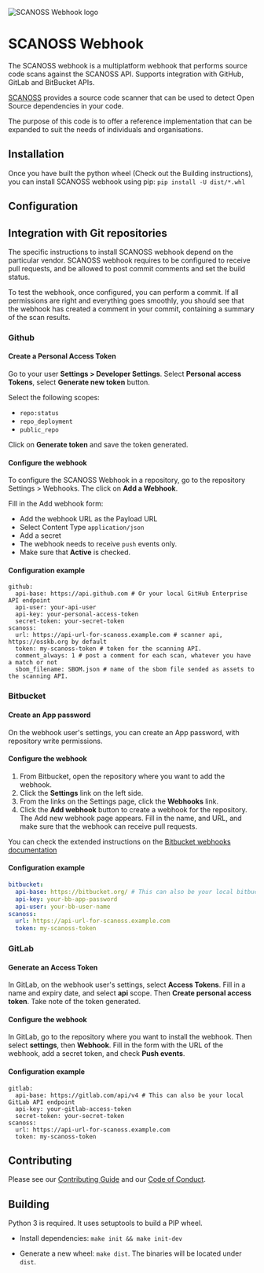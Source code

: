 ![SCANOSS Webhook logo](docs/webhook.png)

# SCANOSS Webhook

The SCANOSS webhook is a multiplatform webhook that performs source code scans against the SCANOSS API. Supports integration with GitHub, GitLab and BitBucket APIs.

[SCANOSS](https://www.scanoss.co.uk) provides a source code scanner that can be used to detect Open Source dependencies in your code.

The purpose of this code is to offer a reference implementation that can be expanded to suit the needs of individuals and organisations.

## Installation

Once you have built the python wheel (Check out the Building instructions), you can install SCANOSS webhook using pip: `pip install -U dist/*.whl`

## Configuration

## Integration with Git repositories

The specific instructions to install SCANOSS webhook depend on the particular vendor. SCANOSS webhook requires to be configured to receive pull requests, and be allowed to post commit comments and set the build status.

To test the webhook, once configured, you can perform a commit. If all permissions are right and everything goes smoothly, you should see that the webhook has created a comment in your commit, containing a summary of the scan results.

### Github

#### Create a Personal Access Token

Go to your user **Settings > Developer Settings**. Select **Personal access Tokens**, select **Generate new token** button.

Select the following scopes:

- `repo:status`
- `repo_deployment`
- `public_repo`

Click on **Generate token** and save the token generated.

#### Configure the webhook

To configure the SCANOSS Webhook in a repository, go to the repository Settings > Webhooks. The click on **Add a Webhook**.

Fill in the Add webhook form:

- Add the webhook URL as the Payload URL
- Select Content Type `application/json`
- Add a secret
- The webhook needs to receive `push` events only.
- Make sure that **Active** is checked.

#### Configuration example

```
github:
  api-base: https://api.github.com # Or your local GitHub Enterprise API endpoint
  api-user: your-api-user
  api-key: your-personal-access-token
  secret-token: your-secret-token
scanoss:
  url: https://api-url-for-scanoss.example.com # scanner api, https://osskb.org by default
  token: my-scanoss-token # token for the scanning API. 
  comment_always: 1 # post a comment for each scan, whatever you have a match or not
  sbom_filename: SBOM.json # name of the sbom file sended as assets to the scanning API.

```

### Bitbucket

#### Create an App password

On the webhook user's settings, you can create an App password, with repository write permissions.

#### Configure the webhook

1. From Bitbucket, open the repository where you want to add the webhook.
2. Click the **Settings** link on the left side.
3. From the links on the Settings page, click the **Webhooks** link.
4. Click the **Add webhook** button to create a webhook for the repository. The Add new webhook page appears. Fill in the name, and URL, and make sure that the webhook can receive pull requests.

You can check the extended instructions on the [Bitbucket webhooks documentation](https://confluence.atlassian.com/bitbucket/manage-webhooks-735643732.html)

#### Configuration example

```config-bb.yaml
bitbucket:
  api-base: https://bitbucket.org/ # This can also be your local bitbucket deployment URL.
  api-key: your-bb-app-password
  api-user: your-bb-user-name
scanoss:
  url: https://api-url-for-scanoss.example.com
  token: my-scanoss-token
```

### GitLab

#### Generate an Access Token

In GitLab, on the webhook user's settings, select **Access Tokens**. Fill in a name and expiry date, and select **api** scope. Then **Create personal access token**. Take note of the token generated.

#### Configure the webhook

In GitLab, go to the repository where you want to install the webhook. Then select **settings**, then **Webhook**. Fill in the form with the URL of the webhook, add a secret token, and check **Push events**.

#### Configuration example

```
gitlab:
  api-base: https://gitlab.com/api/v4 # This can also be your local GitLab API endpoint
  api-key: your-gitlab-access-token
  secret-token: your-secret-token
scanoss:
  url: https://api-url-for-scanoss.example.com
  token: my-scanoss-token
```

## Contributing

Please see our [Contributing Guide](CONTRIBUTING.md) and our [Code of Conduct](CODE_OF_CONDUCT.md).

## Building

Python 3 is required. It uses setuptools to build a PIP wheel.

- Install dependencies: `make init && make init-dev`

- Generate a new wheel: `make dist`. The binaries will be located under `dist`.
